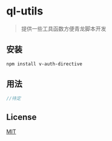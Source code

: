 # ql-utils

> 提供一些工具函数方便青龙脚本开发



## 安装

```
npm install v-auth-directive
```



## 用法

```js
//待定
```



## License

[MIT](http://opensource.org/licenses/MIT)

